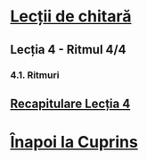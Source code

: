# [Lecții de chitară](https://github.com/Voluntari-Noi/guitar-lessons)

## Lecția 4 - Ritmul 4/4

### 4.1. Ritmuri

## [Recapitulare Lecția 4](https://github.com/Voluntari-Noi/guitar-lessons/tree/master/04/recapitulare)

# [Înapoi la Cuprins](https://github.com/Voluntari-Noi/guitar-lessons)
